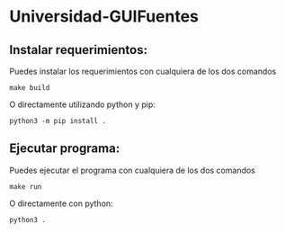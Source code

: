 # Universidad-GUIFuentes

## Instalar requerimientos:

Puedes instalar los requerimientos con cualquiera de los dos comandos

    make build

O directamente utilizando python y pip:

    python3 -m pip install .

## Ejecutar programa:

Puedes ejecutar el programa con cualquiera de los dos comandos

    make run

O directamente con python:

    python3 .
